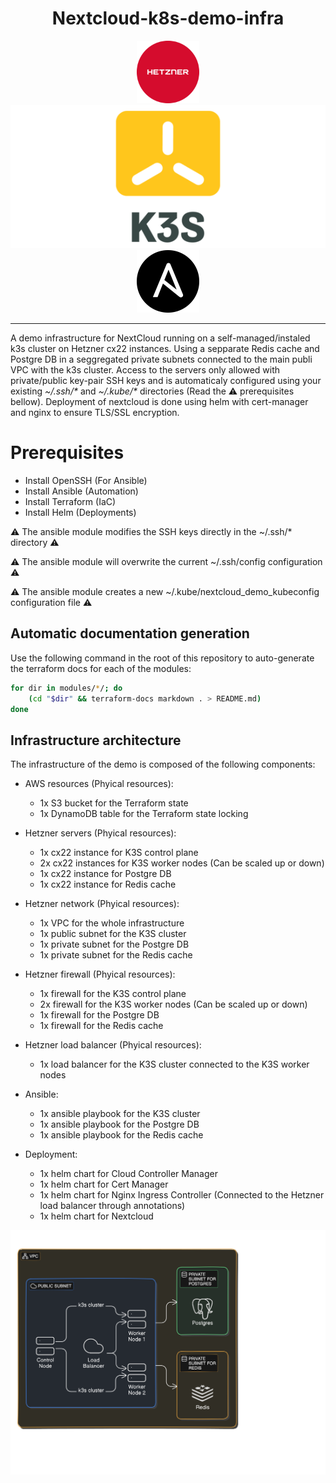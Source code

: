 <h1 align="center">Nextcloud-k8s-demo-infra</h1>


<div align="center">
  <img src="./docs/assets/hetzner.png" width="100">
  <img src="./docs/assets/k3s.png" width="=100">
  <img src="./docs/assets/ansible.png" width="100">
</div>

---

A demo infrastructure for NextCloud running on a self-managed/instaled k3s cluster on Hetzner cx22 instances. Using a sepparate Redis cache and Postgre DB in a seggregated private subnets connected to the main publi VPC with the k3s cluster. Access to the servers only allowed with private/public key-pair SSH keys and is automaticaly configured using your existing *~/.ssh/\** and *~/.kube/\** directories (Read the :warning: prerequisites bellow). Deployment of nextcloud is done using helm with cert-manager and nginx to ensure TLS/SSL encryption.

# Prerequisites

- Install OpenSSH   (For Ansible)
- Install Ansible   (Automation)
- Install Terraform (IaC)
- Install Helm      (Deployments)

:warning: The ansible module modifies the SSH keys directly in the ~/.ssh/* directory :warning:

:warning: The ansible module will overwrite the current ~/.ssh/config configuration :warning:

:warning: The ansible module creates a new ~/.kube/nextcloud_demo_kubeconfig configuration file :warning:

## Automatic documentation generation

Use the following command in the root of this repository to auto-generate the terraform docs for each of the modules:
```bash
for dir in modules/*/; do
    (cd "$dir" && terraform-docs markdown . > README.md)
done
```

## Infrastructure architecture

The infrastructure of the demo is composed of the following components:

- AWS resources (Phyical resources):
  - 1x S3 bucket for the Terraform state
  - 1x DynamoDB table for the Terraform state locking

- Hetzner servers (Phyical resources):
  - 1x cx22 instance for K3S control plane
  - 2x cx22 instances for K3S worker nodes (Can be scaled up or down)
  - 1x cx22 instance for Postgre DB
  - 1x cx22 instance for Redis cache

- Hetzner network (Phyical resources):
  - 1x VPC for the whole infrastructure
  - 1x public subnet for the K3S cluster
  - 1x private subnet for the Postgre DB
  - 1x private subnet for the Redis cache

- Hetzner firewall (Phyical resources):
  - 1x firewall for the K3S control plane
  - 2x firewall for the K3S worker nodes (Can be scaled up or down)
  - 1x firewall for the Postgre DB
  - 1x firewall for the Redis cache

- Hetzner load balancer (Phyical resources):
  - 1x load balancer for the K3S cluster connected to the K3S worker nodes

- Ansible:
  - 1x ansible playbook for the K3S cluster
  - 1x ansible playbook for the Postgre DB
  - 1x ansible playbook for the Redis cache

- Deployment:
  - 1x helm chart for Cloud Controller Manager
  - 1x helm chart for Cert Manager
  - 1x helm chart for Nginx Ingress Controller (Connected to the Hetzner load balancer through annotations)
  - 1x helm chart for Nextcloud

[<img src="./docs/assets/arch.png" width="1000" />](./docs/assets/arch.png)